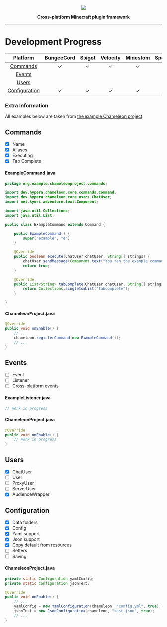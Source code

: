 <div align="center">
    <img src="https://i.hypera.dev/assets/chameleon@750x150.png" />
    <p><strong>Cross-platform Minecraft plugin framework</strong></p>
</div>

-----------



# Development Progress
| Platform                                | BungeeCord | Spigot | Velocity | Minestom | Sponge |
|:---------------------------------------:|:----------:|:------:|:--------:|:--------:|:------:|
| [Commands](#Commands)                   | ✓          | ✓      | ✓        | ✓        |        |
| [Events](#Events)                       |            |        |          |          |        |
| [Users](#Users)                         |            |        |          |          |        |
| [Configuration](#Configuration)         | ✓          | ✓      | ✓        | ✓        |        |

### Extra Information
All examples below are taken from [the example Chameleon project](https://github.com/HyperaOfficial/ChameleonProject).

## Commands
* [x] Name
* [x] Aliases
* [x] Executing
* [x] Tab Complete

#### ExampleCommand.java
```java
package org.example.chameleonproject.commands;

import dev.hypera.chameleon.core.commands.Command;
import dev.hypera.chameleon.core.users.ChatUser;
import net.kyori.adventure.text.Component;

import java.util.Collections;
import java.util.List;

public class ExampleCommand extends Command {

    public ExampleCommand() {
        super("example", "e");
    }

    @Override
    public boolean execute(ChatUser chatUser, String[] strings) {
        chatUser.sendMessage(Component.text("You ran the example command!"));
        return true;
    }

    @Override
    public List<String> tabComplete(ChatUser chatUser, String[] strings) {
        return Collections.singletonList("tabcomplete");
    }

}
```

#### ChameleonProject.java
```java
@Override
public void onEnable() {
    // ...
    chameleon.registerCommand(new ExampleCommand());
    // ...
}
```

## Events
* [ ] Event
* [ ] Listener
* [ ] Cross-platform events

#### ExampleListener.java
```java
// Work in progress
```

#### ChameleonProject.java
```java
@Override
public void onEnable() {
    // Work in progress
}
```

## Users
* [x] ChatUser
* [ ] User
* [ ] ProxyUser
* [ ] ServerUser
* [x] AudienceWrapper

## Configuration
* [x] Data folders
* [x] Config
* [x] Yaml support
* [x] Json support
* [x] Copy default from resources
* [ ] Setters
* [ ] Saving

#### ChameleonProject.java
```java
private static Configuration yamlConfig;
private static Configuration jsonTest;

@Override
public void onEnable() {
    // ...
	yamlConfig = new YamlConfiguration(chameleon, "config.yml", true);
	jsonTest = new JsonConfiguration(chameleon, "test.json", true);
    // ...
}
```